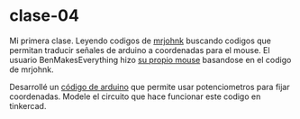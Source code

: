# clase-04
Mi primera clase.
Leyendo codigos de [mrjohnk](<https://github.com/mrjohnk/PMW3389DM>) buscando codigos que permitan traducir señales de arduino a coordenadas para el mouse.
El usuario BenMakesEverything hizo [su propio mouse](<https://github.com/BenMakesEverything/PMW3389_Mouse>) basandose en el codigo de mrjohnk.

Desarrollé un [código de arduino](./Mouse1/Mouse1.ino) que permite usar potenciometros para fijar coordenadas. 
Modele el circuito que hace funcionar este codigo en tinkercad.
